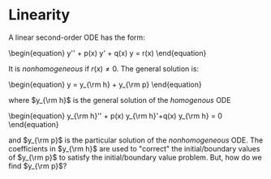 # Linearity

A linear second-order ODE has the form:

\begin{equation}
y'' + p(x) y' + q(x) y = r(x)
\end{equation}

It is *nonhomogeneous* if $r(x) \ne 0$. The general solution is:

\begin{equation}
y = y_{\rm h} + y_{\rm p}
\end{equation}

where $y_{\rm h}$ is the general solution of the *homogenous* ODE

\begin{equation}
y_{\rm h}'' + p(x) y_{\rm h}'+q(x) y_{\rm h} = 0
\end{equation}

and $y_{\rm p}$ is the particular solution of the *nonhomogeneous* ODE. The
coefficients in $y_{\rm h}$ are used to "correct" the initial/boundary values of
$y_{\rm p}$ to satisfy the initial/boundary value problem. But, how do we find
$y_{\rm p}$?
